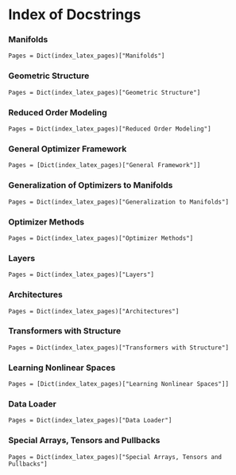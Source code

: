 # Index of Docstrings

### Manifolds

```@index
Pages = Dict(index_latex_pages)["Manifolds"]
```

### Geometric Structure

```@index
Pages = Dict(index_latex_pages)["Geometric Structure"]
```

### Reduced Order Modeling

```@index
Pages = Dict(index_latex_pages)["Reduced Order Modeling"]
```

### General Optimizer Framework

```@index
Pages = [Dict(index_latex_pages)["General Framework"]]
```

### Generalization of Optimizers to Manifolds

```@index
Pages = Dict(index_latex_pages)["Generalization to Manifolds"]
```

### Optimizer Methods

```@index
Pages = Dict(index_latex_pages)["Optimizer Methods"]
```

### Layers

```@index
Pages = Dict(index_latex_pages)["Layers"]
```

### Architectures

```@index
Pages = Dict(index_latex_pages)["Architectures"]
```


### Transformers with Structure

```@index
Pages = Dict(index_latex_pages)["Transformers with Structure"]
```

### Learning Nonlinear Spaces

```@index
Pages = [Dict(index_latex_pages)["Learning Nonlinear Spaces"]]
```

### Data Loader

```@index
Pages = Dict(index_latex_pages)["Data Loader"]
```

### Special Arrays, Tensors and Pullbacks

```@index
Pages = Dict(index_latex_pages)["Special Arrays, Tensors and Pullbacks"]
```